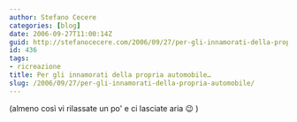 ```yaml
---
author: Stefano Cecere
categories: [blog]
date: 2006-09-27T11:00:14Z
guid: http://stefanocecere.com/2006/09/27/per-gli-innamorati-della-propria-automobile/
id: 436
tags:
- ricreazione
title: Per gli innamorati della propria automobile…
slug: /2006/09/27/per-gli-innamorati-della-propria-automobile/
---
```


(almeno così vi rilassate un po' e ci lasciate aria 😉 )

<div>
</div>